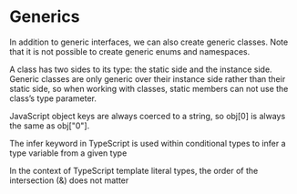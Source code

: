 # Generics

In addition to generic interfaces, we can also create generic classes. Note that it is not possible to create generic enums and namespaces.

A class has two sides to its type: the static side and the instance side. Generic classes are only generic over their instance side rather than their static side, so when working with classes, static members can not use the class’s type parameter.

JavaScript object keys are always coerced to a string, so obj[0] is always the same as obj["0"].

The infer keyword in TypeScript is used within conditional types to infer a type variable from a given type

In the context of TypeScript template literal types, the order of the intersection (&) does not matter
